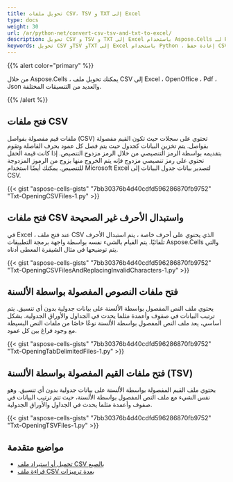 ```yaml
---
title: تحويل ملفات CSV، TSV و TXT إلى Excel
type: docs
weight: 30
url: /ar/python-net/convert-csv-tsv-and-txt-to-excel/
description: تحويل CSV و TSV و TXT إلى Excel باستخدام Aspose.Cells لـ Python via .NET API.
keywords: تحويل CSV وTSV وTXT إلى Excel باستخدام Python ، إعادة حفظ CSV وTSV وTXT إلى Excel بلغة Python via NET ، تحويل CSV وTSV وTXT إلى xlsx بلغة Python ، تحميل لاستيراد CSV وTSV وTXT إلى Excel.
---
```


{{% alert color="primary" %}}

من خلال Aspose.Cells ، يمكنك تحويل ملف CSV إلى Excel ، OpenOffice ، Pdf ، Json والعديد من التنسيقات المختلفة.

{{% /alert %}}


## **فتح ملفات CSV**

ملفات قيم مفصولة بفواصل (CSV) تحتوي على سجلات حيث تكون القيم مفصولة بفواصل. يتم تخزين البيانات كجدول حيث يتم فصل كل عمود بحرف الفاصلة وتقوم بتقديمه بواسطة الرمز التنصيصي من خلال الرمز مزدوج التنصيص. إذا كانت قيمة الحقل تحتوي على رمز تنصيصي مزدوج فإنه يتم الخروج منها بزوج من الرموز المزدوجة للتنصيص. يمكنك أيضًا استخدام Microsoft Excel لتصدير بيانات جدول البيانات إلى CSV.

{{< gist "aspose-cells-gists" "7bb30376b4d40cdfd596286870fb9752" "Txt-OpeningCSVFiles-1.py" >}}

## **فتح ملفات CSV واستبدال الأحرف غير الصحيحة**

في Excel ، عند فتح ملف CSV الذي يحتوي على أحرف خاصة ، يتم استبدال الأحرف تلقائيًا. يتم القيام بالشيء نفسه بواسطة واجهة برمجة التطبيقات Aspose.Cells والتي يتم توضيحها في مثال الشيفرة المعطى أدناه.

{{< gist "aspose-cells-gists" "7bb30376b4d40cdfd596286870fb9752" "Txt-OpeningCSVFilesAndReplacingInvalidCharacters-1.py" >}}

## **فتح ملفات النصوص المفصولة بواسطة الألسنة**

يحتوي ملف النص المفصول بواسطة الألسنة على بيانات جدولية بدون أي تنسيق. يتم ترتيب البيانات في صفوف وأعمدة مثلما يحدث في الجداول والأوراق الجدولية. بشكل أساسي، يعد ملف النص المفصول بواسطة الألسنة نوعًا خاصًا من ملفات النص البسيطة مع وجود فراغ بين كل عمود.

{{< gist "aspose-cells-gists" "7bb30376b4d40cdfd596286870fb9752" "Txt-OpeningTabDelimitedFiles-1.py" >}}

## **فتح ملفات القيم المفصولة بواسطة الألسنة (TSV)**

يحتوي ملف القيم المفصولة بواسطة الألسنة على بيانات جدولية بدون أي تنسيق. وهو نفس الشيء مع ملف النص المفصول بواسطة الألسنة، حيث تتم ترتيب البيانات في صفوف وأعمدة مثلما يحدث في الجداول والأوراق الجدولية.

{{< gist "aspose-cells-gists" "7bb30376b4d40cdfd596286870fb9752" "Txt-OpeningTSVFiles-1.py" >}}


## **مواضيع متقدمة**
- [تحميل أو استيراد ملف CSV بالصيغ](/cells/ar/python-net/load-or-import-csv-file-with-formulas/)
- [قراءة ملف CSV بعدة ترميزات](/cells/ar/python-net/reading-csv-file-with-multiple-encodings/)

